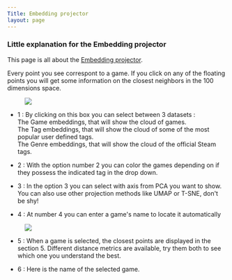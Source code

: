 ```yaml
---
Title: Embedding projector
layout: page
---
```


### Little explanation for the Embedding projector<br>

This page is all about the <a href="http://projector.tensorflow.org/?config=https://gist.githubusercontent.com/dmizr/6ed0d83d738a86a3d57e7a8455efe83f/raw/6b7aed45e8d7d5eec7d4f5fb0f71d9c74f0423e8/projector_config_all.json">Embedding projector</a>.


Every point you see correspont to a game. If you click on any of the floating points you will get some information on the closest neighbors in the 100 dimensions space.
<figure>
    <img src="../img/tensorflow_1.png">
    <figcaption></figcaption>
</figure>

- 1 : By clicking on this box you can select between 3 datasets :<br>
The Game embeddings, that will show the cloud of games.<br>
The Tag embeddings, that will show the cloud of some of the most popular user defined tags.<br>
The Genre embeddings, that will show the cloud of the official Steam tags.<br>

- 2 : With the option number 2 you can color the games depending on if they possess the indicated tag in the drop down.

- 3 : In the option 3 you can select with axis from PCA you want to show. You can also use other projection methods like UMAP or T-SNE, don't be shy!

- 4 : At number 4 you can enter a game's name to locate it automatically

<figure>
    <img src="../img/tensorflow_2.png">
    <figcaption></figcaption>
</figure>

- 5 : When a game is selected, the closest points are displayed in the section 5. Different distance metrics are available, try them both to see which one you understand the best.

- 6 : Here is the name of the selected game.